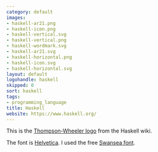 ```yaml
---
category: default
images:
- haskell-ar21.png
- haskell-icon.png
- haskell-vertical.svg
- haskell-vertical.png
- haskell-wordmark.svg
- haskell-ar21.svg
- haskell-horizontal.png
- haskell-icon.svg
- haskell-horizontal.svg
layout: default
logohandle: haskell
skipped: 0
sort: haskell
tags:
- programming_language
title: Haskell
website: https://www.haskell.org/
---
```


This is the [Thompson-Wheeler logo](http://www.haskell.org/haskellwiki/Thompson-Wheeler_logo) from the Haskell wiki.

The font is [Helvetica](http://www.myfonts.com/fonts/linotype/helvetica/bold/?refby=vectorlogozone).  I used the free [Swansea font](http://www.fontspace.com/roger-white/swansea).
